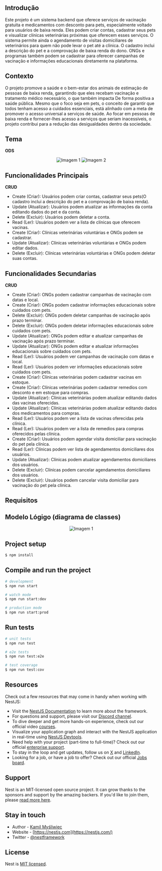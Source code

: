 ## Introdução

Este projeto é um sistema backend que oferece serviços de vacinação gratuita e medicamentos com desconto para pets, especialmente voltado para usuários de baixa renda. Eles podem criar contas, cadastrar seus pets e visualizar clínicas veterinárias próximas que oferecem esses serviços. O sistema permite ainda o agendamento de visitas domiciliares de veterinários para quem não pode levar o pet até a clínica. O cadastro inclui a descrição do pet e a comprovação de baixa renda do dono. ONGs e programas também podem se cadastrar para oferecer campanhas de vacinação e informações educacionais diretamente na plataforma.

## Contexto
O projeto promove a saúde e o bem-estar dos animais de estimação de pessoas de baixa renda, garantindo que eles recebam vacinação e tratamento médico necessário, o que também impacta De forma positiva a saúde pública. Mesmo que o foco seja em pets, o conceito de garantir que todos tenham acesso a cuidados essenciais, está alinhado com a meta de promover o acesso universal a serviços de saúde. Ao focar em pessoas de baixa renda e fornecer-lhes acesso a serviços que seriam inacessíveis, o projeto contribui para a redução das desigualdades dentro da sociedade.

## Tema
<strong>ODS</strong>
<p align="center">
<img src="https://encrypted-tbn0.gstatic.com/images?q=tbn:ANd9GcTgO1rfnxc-yCeCYfvC3fNfAUJRAQMs_HOv_g&s" alt="Imagem 1">
  <img src="https://encrypted-tbn0.gstatic.com/images?q=tbn:ANd9GcTYRf4cBW7AZ1sT21E16IMw01LmKpNNsAnQig&s" alt="Imagem 2">
</p>

## Funcionalidades Principais
<strong>CRUD</strong>
* Create (Criar): Usuários podem criar contas, cadastrar seus pets(O cadastro inclui a descrição do pet e a comprovação de baixa renda). 
* Update (Atualizar): Usuários podem atualizar as informações da conta editando dados do pet e da conta.
* Delete (Excluir): Usuários podem deletar a conta.
* Read (Ler): Usuários podem ver a lista de clínicas que oferecem vacinas.
* Create (Criar): Clínicas veterinárias voluntárias e ONGs podem se cadastrar.
* Update (Atualizar): Clínicas veterinárias voluntárias e ONGs podem editar dados.
* Delete (Excluir): Clínicas veterinárias voluntárias e ONGs podem deletar suas contas.
  

## Funcionalidades Secundarias
<strong>CRUD</strong>
* Create (Criar): ONGs podem cadastrar campanhas de vacinação com datas e local.
* Create (Criar): ONGs podem cadastrar informações educacionais sobre cuidados com pets.
* Delete (Excluir): ONGs podem deletar campanhas de vacinação após prazo terminar.
* Delete (Excluir): ONGs podem deletar informações educacionais sobre cuidados com pets.
* Update (Atualizar): ONGs podem editar e atualizar campanhas de vacinação após prazo terminar.
* Update (Atualizar): ONGs podem editar e atualizar informações educacionais sobre cuidados com pets.
* Read (Ler): Usuários podem ver campanhas de vacinação com datas e local.
* Read (Ler): Usuários podem ver informações educacionais sobre cuidados com pets.
* Create (Criar): Clínicas veterinárias podem cadastrar vacinas em estoque.
* Create (Criar): Clínicas veterinárias podem cadastrar remedios com desconto e em estoque para compras.
* Update (Atualizar): Clínicas veterinárias podem atualizar editando dados das vacinas oferecidas.
* Update (Atualizar): Clínicas veterinárias podem atualizar editando dados dos medicamentos para compras.
* Read (Ler): Usuários podem ver a lista de vacinas oferecidas pela clínica.
* Read (Ler): Usuários podem ver a lista de remedios para compras oferecidos pelas clínica.
* Create (Criar): Usuários podem agendar visita domiciliar para vacinação do pet pela clínica.
* Read (Ler): Clínicas podem ver lista de agendamentos domiciliares dos usuários.
* Update (Atualizar): Clínicas podem atualizar agendamentos domiciliares dos usuários.
* Delete (Excluir): Clínicas podem cancelar agendamentos domiciliares dos usuários.
* Delete (Excluir): Usuários podem cancelar visita domiciliar para vacinação do pet pela clínica.

## Requisitos

## Modelo Lógigo (diagrama de classes)

<p align="center">
<img src="https://encrypted-tbn0.gstatic.com/images?q=tbn:ANd9GcTgO1rfnxc-yCeCYfvC3fNfAUJRAQMs_HOv_g&s" alt="Imagem 1">

</p>

## Project setup

```bash
$ npm install
```

## Compile and run the project

```bash
# development
$ npm run start

# watch mode
$ npm run start:dev

# production mode
$ npm run start:prod
```

## Run tests

```bash
# unit tests
$ npm run test

# e2e tests
$ npm run test:e2e

# test coverage
$ npm run test:cov
```

## Resources

Check out a few resources that may come in handy when working with NestJS:

- Visit the [NestJS Documentation](https://docs.nestjs.com) to learn more about the framework.
- For questions and support, please visit our [Discord channel](https://discord.gg/G7Qnnhy).
- To dive deeper and get more hands-on experience, check out our official video [courses](https://courses.nestjs.com/).
- Visualize your application graph and interact with the NestJS application in real-time using [NestJS Devtools](https://devtools.nestjs.com).
- Need help with your project (part-time to full-time)? Check out our official [enterprise support](https://enterprise.nestjs.com).
- To stay in the loop and get updates, follow us on [X](https://x.com/nestframework) and [LinkedIn](https://linkedin.com/company/nestjs).
- Looking for a job, or have a job to offer? Check out our official [Jobs board](https://jobs.nestjs.com).

## Support

Nest is an MIT-licensed open source project. It can grow thanks to the sponsors and support by the amazing backers. If you'd like to join them, please [read more here](https://docs.nestjs.com/support).

## Stay in touch

- Author - [Kamil Myśliwiec](https://twitter.com/kammysliwiec)
- Website - [https://nestjs.com](https://nestjs.com/)
- Twitter - [@nestframework](https://twitter.com/nestframework)

## License

Nest is [MIT licensed](https://github.com/nestjs/nest/blob/master/LICENSE).

